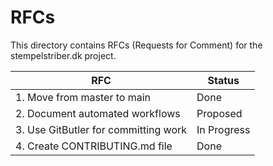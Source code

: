 # RFCs

This directory contains RFCs (Requests for Comment) for the stempelstriber.dk project.

| RFC | Status |
|---|---|
| 1. Move from master to main | Done |
| 2. Document automated workflows | Proposed |
| 3. Use GitButler for committing work | In Progress |
| 4. Create CONTRIBUTING.md file | Done |
